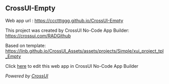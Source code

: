 ## CrossUI-Empty
Web app url : https://ccctttggg.github.io/CrossUI-Empty

This project was created by CrossUI No-Code App Builder: https://crossui.com/RADGithub

Based on template: https://linb.github.io/CrossUI_Assets/assets/projects/Simple/xui_project_tpl_Empty

Click [here](https://crossui.com/RADGithub/#!from=github&owner=ccctttggg&repo=CrossUI-Empty) to edit this web app in CrossUI No-Code App Builder

<i>Powered by [CrossUI](https://crossui.com)</i>
